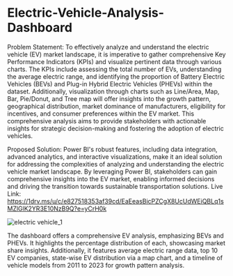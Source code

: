 # Electric-Vehicle-Analysis-Dashboard
Problem Statement:
To effectively analyze and understand the electric vehicle (EV) market landscape, it is imperative to gather comprehensive Key Performance Indicators (KPIs) and visualize pertinent data through various charts. The KPIs include assessing the total number of EVs, understanding the average electric range, and identifying the proportion of Battery Electric Vehicles (BEVs) and Plug-in Hybrid Electric Vehicles (PHEVs) within the dataset. Additionally, visualization through charts such as Line/Area, Map, Bar, Pie/Donut, and Tree map will offer insights into the growth pattern, geographical distribution, market dominance of manufacturers, eligibility for incentives, and consumer preferences within the EV market. This comprehensive analysis aims to provide stakeholders with actionable insights for strategic decision-making and fostering the adoption of electric vehicles.

Proposed Solution: Power BI's robust features, including data integration, advanced analytics, and interactive visualizations, make it an ideal solution for addressing the complexities of analyzing and understanding the electric vehicle market landscape. By leveraging Power BI, stakeholders can gain comprehensive insights into the EV market, enabling informed decisions and driving the transition towards sustainable transportation solutions.
Live Link: https://1drv.ms/u/c/e827518353af39cd/EaEeasBicPZCgX8UcUdWEiQBLq1sMZlGlK2YR3E10NzB9Q?e=yCrH0k

![electric vehicle_1](https://github.com/jharajni/Electric-Vehicle-Analysis-Dashboard/assets/91691412/5a9ac99e-be53-4149-a3c3-edf2f864d39a)

The dashboard offers a comprehensive EV analysis, emphasizing BEVs and PHEVs. It highlights the percentage distribution of each, showcasing market share insights. Additionally, it features average electric range data, top 10 EV companies, state-wise EV distribution via a map chart, and a timeline of vehicle models from 2011 to 2023 for growth pattern analysis.


